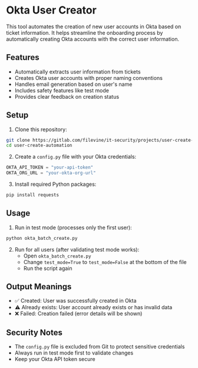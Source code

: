 # Okta User Creator

This tool automates the creation of new user accounts in Okta based on ticket information. It helps streamline the onboarding process by automatically creating Okta accounts with the correct user information.

## Features

- Automatically extracts user information from tickets
- Creates Okta user accounts with proper naming conventions
- Handles email generation based on user's name
- Includes safety features like test mode
- Provides clear feedback on creation status

## Setup

1. Clone this repository:
```bash
git clone https://gitlab.com/filevine/it-security/projects/user-create-automation.git
cd user-create-automation
```

2. Create a `config.py` file with your Okta credentials:
```python
OKTA_API_TOKEN = "your-api-token"
OKTA_ORG_URL = "your-okta-org-url"
```

3. Install required Python packages:
```bash
pip install requests
```

## Usage

1. Run in test mode (processes only the first user):
```bash
python okta_batch_create.py
```

2. Run for all users (after validating test mode works):
   - Open `okta_batch_create.py`
   - Change `test_mode=True` to `test_mode=False` at the bottom of the file
   - Run the script again

## Output Meanings

- ✅ Created: User was successfully created in Okta
- ⚠️ Already exists: User account already exists or has invalid data
- ❌ Failed: Creation failed (error details will be shown)

## Security Notes

- The `config.py` file is excluded from Git to protect sensitive credentials
- Always run in test mode first to validate changes
- Keep your Okta API token secure

